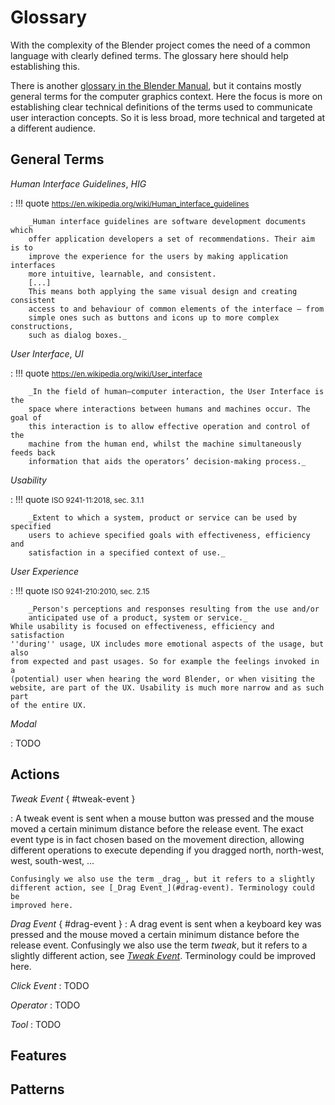 # Glossary

With the complexity of the Blender project comes the need of a common language
with clearly defined terms. The glossary here should help establishing this.

There is another [glossary in the Blender
Manual](https://docs.blender.org/manual/en/latest/glossary/index.html), but it
contains mostly general terms for the computer graphics context. Here the focus
is more on establishing clear technical definitions of the terms used to
communicate user interaction concepts. So it is less broad, more technical and
targeted at a different audience.

## General Terms

_Human Interface Guidelines_, _HIG_

:   !!! quote
        <small>https://en.wikipedia.org/wiki/Human_interface_guidelines</small>

        _Human interface guidelines are software development documents which
        offer application developers a set of recommendations. Their aim is to
        improve the experience for the users by making application interfaces
        more intuitive, learnable, and consistent.  
        [...]  
        This means both applying the same visual design and creating consistent
        access to and behaviour of common elements of the interface – from
        simple ones such as buttons and icons up to more complex constructions,
        such as dialog boxes._

_User Interface_, _UI_

:   !!! quote
        <small>https://en.wikipedia.org/wiki/User_interface</small>

        _In the field of human–computer interaction, the User Interface is the
        space where interactions between humans and machines occur. The goal of
        this interaction is to allow effective operation and control of the
        machine from the human end, whilst the machine simultaneously feeds back
        information that aids the operators’ decision-making process._

_Usability_

: !!! quote
        <small>ISO 9241-11:2018, sec. 3.1.1</small>

        _Extent to which a system, product or service can be used by specified
        users to achieve specified goals with effectiveness, efficiency and
        satisfaction in a specified context of use._

_User Experience_

: !!! quote
        <small>ISO 9241-210:2010, sec. 2.15</small>

        _Person's perceptions and responses resulting from the use and/or
        anticipated use of a product, system or service._
    While usability is focused on effectiveness, efficiency and satisfaction
    ''during'' usage, UX includes more emotional aspects of the usage, but also
    from expected and past usages. So for example the feelings invoked in a
    (potential) user when hearing the word Blender, or when visiting the
    website, are part of the UX. Usability is much more narrow and as such part
    of the entire UX.

_Modal_

:   TODO

## Actions

_Tweak Event_ { #tweak-event }

:   A tweak event is sent when a mouse button was pressed and the mouse moved a
    certain minimum distance before the release event. The exact event type is
    in fact chosen based on the movement direction, allowing different
    operations to execute depending if you dragged north, north-west, west,
    south-west, ...

    Confusingly we also use the term _drag_, but it refers to a slightly
    different action, see [_Drag Event_](#drag-event). Terminology could be
    improved here.

_Drag Event_ { #drag-event }
:   A drag event is sent when a keyboard key was pressed and the mouse moved a
    certain minimum distance before the release event.
    Confusingly we also use the term _tweak_, but it refers to a slightly
    different action, see [_Tweak Event_](#tweak-event). Terminology could be
    improved here.

_Click Event_
:   TODO

_Operator_
:   TODO

_Tool_
:   TODO

## Features

## Patterns
